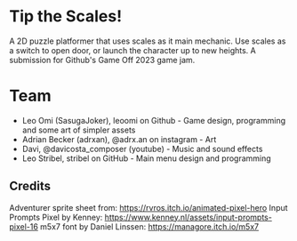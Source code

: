 # Tip the Scales!
A 2D puzzle platformer that uses scales as it main mechanic. Use scales as a switch to open door, or launch the character up to new heights.
A submission for Github's Game Off 2023 game jam.

# Team
- Leo Omi (SasugaJoker), leoomi on Github - Game design, programming and some art of simpler assets
- Adrian Becker (adrxan), @adrx.an on instagram - Art
- Davi, @davicosta_composer (youtube) - Music and sound effects
- Leo Stribel, stribel on GitHub - Main menu design and programming

## Credits
Adventurer sprite sheet from: https://rvros.itch.io/animated-pixel-hero
Input Prompts Pixel by Kenney: https://www.kenney.nl/assets/input-prompts-pixel-16
m5x7 font by Daniel Linssen: https://managore.itch.io/m5x7
